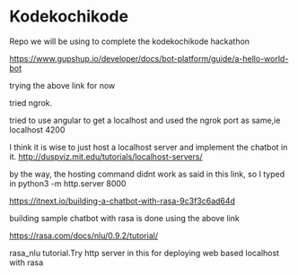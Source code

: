 # Kodekochikode
Repo we will be using to complete the kodekochikode hackathon



https://www.gupshup.io/developer/docs/bot-platform/guide/a-hello-world-bot


trying the above link for now


tried ngrok.


tried to use angular to get a localhost and used the ngrok port as same,ie localhost 4200

I think it is wise to just host a localhost server and implement the chatbot in it.
http://duspviz.mit.edu/tutorials/localhost-servers/

by the way, the hosting command didnt work as said in this link, so I typed in
python3 -m http.server 8000


https://itnext.io/building-a-chatbot-with-rasa-9c3f3c6ad64d

building sample chatbot with rasa is done using the above link


https://rasa.com/docs/nlu/0.9.2/tutorial/


rasa_nlu tutorial.Try http server in this for deploying web based localhost with rasa

